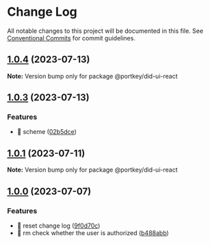 # Change Log

All notable changes to this project will be documented in this file.
See [Conventional Commits](https://conventionalcommits.org) for commit guidelines.

## [1.0.4](https://github.com/Portkey-Wallet/portkey-web/compare/v1.0.3...v1.0.4) (2023-07-13)

**Note:** Version bump only for package @portkey/did-ui-react

## [1.0.3](https://github.com/Portkey-Wallet/portkey-web/compare/v1.0.1...v1.0.3) (2023-07-13)

### Features

- 🎸 scheme ([02b5dce](https://github.com/Portkey-Wallet/portkey-web/commit/02b5dce7691efbcc9978c2f8c466d14d959ac65c))

## [1.0.1](https://github.com/Portkey-Wallet/portkey-web/compare/v1.0.0...v1.0.1) (2023-07-11)

**Note:** Version bump only for package @portkey/did-ui-react

## [1.0.0](https://github.com/Portkey-Wallet/portkey-web/compare/v1.0.0-alpha.8...v1.0.0) (2023-07-07)

### Features

- 🎸 reset change log ([9f0d70c](https://github.com/Portkey-Wallet/portkey-web/commit/9f0d70c297198c8c516178235e59614f40544003))
- 🎸 rm check whether the user is authorized ([b488abb](https://github.com/Portkey-Wallet/portkey-web/commit/b488abb259a81692741519e9bb413391408ae3ce))
